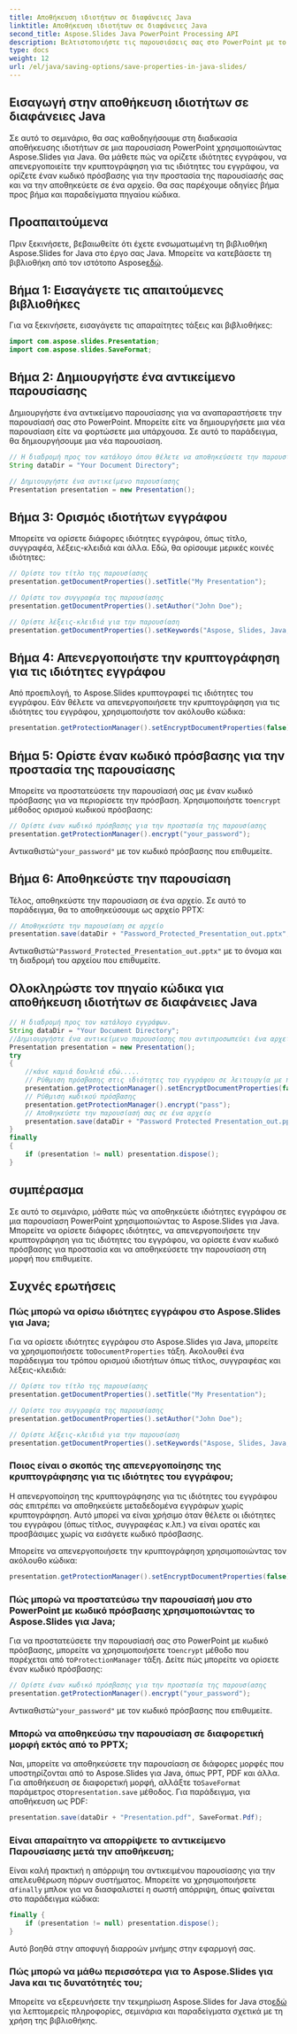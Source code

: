 ```yaml
---
title: Αποθήκευση ιδιοτήτων σε διαφάνειες Java
linktitle: Αποθήκευση ιδιοτήτων σε διαφάνειες Java
second_title: Aspose.Slides Java PowerPoint Processing API
description: Βελτιστοποιήστε τις παρουσιάσεις σας στο PowerPoint με το Aspose.Slides για Java. Μάθετε να ορίζετε ιδιότητες, να απενεργοποιείτε την κρυπτογράφηση, να προσθέτετε προστασία με κωδικό πρόσβασης και να αποθηκεύετε αβίαστα.
type: docs
weight: 12
url: /el/java/saving-options/save-properties-in-java-slides/
---
```


## Εισαγωγή στην αποθήκευση ιδιοτήτων σε διαφάνειες Java

Σε αυτό το σεμινάριο, θα σας καθοδηγήσουμε στη διαδικασία αποθήκευσης ιδιοτήτων σε μια παρουσίαση PowerPoint χρησιμοποιώντας Aspose.Slides για Java. Θα μάθετε πώς να ορίζετε ιδιότητες εγγράφου, να απενεργοποιείτε την κρυπτογράφηση για τις ιδιότητες του εγγράφου, να ορίζετε έναν κωδικό πρόσβασης για την προστασία της παρουσίασής σας και να την αποθηκεύετε σε ένα αρχείο. Θα σας παρέχουμε οδηγίες βήμα προς βήμα και παραδείγματα πηγαίου κώδικα.

## Προαπαιτούμενα

 Πριν ξεκινήσετε, βεβαιωθείτε ότι έχετε ενσωματωμένη τη βιβλιοθήκη Aspose.Slides for Java στο έργο σας Java. Μπορείτε να κατεβάσετε τη βιβλιοθήκη από τον ιστότοπο Aspose[εδώ](https://downloads.aspose.com/slides/java).

## Βήμα 1: Εισαγάγετε τις απαιτούμενες βιβλιοθήκες

Για να ξεκινήσετε, εισαγάγετε τις απαραίτητες τάξεις και βιβλιοθήκες:

```java
import com.aspose.slides.Presentation;
import com.aspose.slides.SaveFormat;
```

## Βήμα 2: Δημιουργήστε ένα αντικείμενο παρουσίασης

Δημιουργήστε ένα αντικείμενο παρουσίασης για να αναπαραστήσετε την παρουσίασή σας στο PowerPoint. Μπορείτε είτε να δημιουργήσετε μια νέα παρουσίαση είτε να φορτώσετε μια υπάρχουσα. Σε αυτό το παράδειγμα, θα δημιουργήσουμε μια νέα παρουσίαση.

```java
// Η διαδρομή προς τον κατάλογο όπου θέλετε να αποθηκεύσετε την παρουσίαση
String dataDir = "Your Document Directory";

// Δημιουργήστε ένα αντικείμενο παρουσίασης
Presentation presentation = new Presentation();
```

## Βήμα 3: Ορισμός ιδιοτήτων εγγράφου

Μπορείτε να ορίσετε διάφορες ιδιότητες εγγράφου, όπως τίτλο, συγγραφέα, λέξεις-κλειδιά και άλλα. Εδώ, θα ορίσουμε μερικές κοινές ιδιότητες:

```java
// Ορίστε τον τίτλο της παρουσίασης
presentation.getDocumentProperties().setTitle("My Presentation");

// Ορίστε τον συγγραφέα της παρουσίασης
presentation.getDocumentProperties().setAuthor("John Doe");

// Ορίστε λέξεις-κλειδιά για την παρουσίαση
presentation.getDocumentProperties().setKeywords("Aspose, Slides, Java, Tutorial");
```

## Βήμα 4: Απενεργοποιήστε την κρυπτογράφηση για τις ιδιότητες εγγράφου

Από προεπιλογή, το Aspose.Slides κρυπτογραφεί τις ιδιότητες του εγγράφου. Εάν θέλετε να απενεργοποιήσετε την κρυπτογράφηση για τις ιδιότητες του εγγράφου, χρησιμοποιήστε τον ακόλουθο κώδικα:

```java
presentation.getProtectionManager().setEncryptDocumentProperties(false);
```

## Βήμα 5: Ορίστε έναν κωδικό πρόσβασης για την προστασία της παρουσίασης

 Μπορείτε να προστατεύσετε την παρουσίασή σας με έναν κωδικό πρόσβασης για να περιορίσετε την πρόσβαση. Χρησιμοποιήστε το`encrypt` μέθοδος ορισμού κωδικού πρόσβασης:

```java
// Ορίστε έναν κωδικό πρόσβασης για την προστασία της παρουσίασης
presentation.getProtectionManager().encrypt("your_password");
```

 Αντικαθιστώ`"your_password"` με τον κωδικό πρόσβασης που επιθυμείτε.

## Βήμα 6: Αποθηκεύστε την παρουσίαση

Τέλος, αποθηκεύστε την παρουσίαση σε ένα αρχείο. Σε αυτό το παράδειγμα, θα το αποθηκεύσουμε ως αρχείο PPTX:

```java
// Αποθηκεύστε την παρουσίαση σε αρχείο
presentation.save(dataDir + "Password_Protected_Presentation_out.pptx", SaveFormat.Pptx);
```

 Αντικαθιστώ`"Password_Protected_Presentation_out.pptx"` με το όνομα και τη διαδρομή του αρχείου που επιθυμείτε.

## Ολοκληρώστε τον πηγαίο κώδικα για αποθήκευση ιδιοτήτων σε διαφάνειες Java

```java
// Η διαδρομή προς τον κατάλογο εγγράφων.
String dataDir = "Your Document Directory";
//Δημιουργήστε ένα αντικείμενο παρουσίασης που αντιπροσωπεύει ένα αρχείο PPT
Presentation presentation = new Presentation();
try
{
	//κάνε καμιά δουλειά εδώ.....
	// Ρύθμιση πρόσβασης στις ιδιότητες του εγγράφου σε λειτουργία με προστασία κωδικού πρόσβασης
	presentation.getProtectionManager().setEncryptDocumentProperties(false);
	// Ρύθμιση κωδικού πρόσβασης
	presentation.getProtectionManager().encrypt("pass");
	// Αποθηκεύστε την παρουσίασή σας σε ένα αρχείο
	presentation.save(dataDir + "Password Protected Presentation_out.pptx", SaveFormat.Pptx);
}
finally
{
	if (presentation != null) presentation.dispose();
}
```

## συμπέρασμα

Σε αυτό το σεμινάριο, μάθατε πώς να αποθηκεύετε ιδιότητες εγγράφου σε μια παρουσίαση PowerPoint χρησιμοποιώντας το Aspose.Slides για Java. Μπορείτε να ορίσετε διάφορες ιδιότητες, να απενεργοποιήσετε την κρυπτογράφηση για τις ιδιότητες του εγγράφου, να ορίσετε έναν κωδικό πρόσβασης για προστασία και να αποθηκεύσετε την παρουσίαση στη μορφή που επιθυμείτε.

## Συχνές ερωτήσεις

### Πώς μπορώ να ορίσω ιδιότητες εγγράφου στο Aspose.Slides για Java;

 Για να ορίσετε ιδιότητες εγγράφου στο Aspose.Slides για Java, μπορείτε να χρησιμοποιήσετε το`DocumentProperties` τάξη. Ακολουθεί ένα παράδειγμα του τρόπου ορισμού ιδιοτήτων όπως τίτλος, συγγραφέας και λέξεις-κλειδιά:

```java
// Ορίστε τον τίτλο της παρουσίασης
presentation.getDocumentProperties().setTitle("My Presentation");

// Ορίστε τον συγγραφέα της παρουσίασης
presentation.getDocumentProperties().setAuthor("John Doe");

// Ορίστε λέξεις-κλειδιά για την παρουσίαση
presentation.getDocumentProperties().setKeywords("Aspose, Slides, Java, Tutorial");
```

### Ποιος είναι ο σκοπός της απενεργοποίησης της κρυπτογράφησης για τις ιδιότητες του εγγράφου;

Η απενεργοποίηση της κρυπτογράφησης για τις ιδιότητες του εγγράφου σάς επιτρέπει να αποθηκεύετε μεταδεδομένα εγγράφων χωρίς κρυπτογράφηση. Αυτό μπορεί να είναι χρήσιμο όταν θέλετε οι ιδιότητες του εγγράφου (όπως τίτλος, συγγραφέας κ.λπ.) να είναι ορατές και προσβάσιμες χωρίς να εισάγετε κωδικό πρόσβασης.

Μπορείτε να απενεργοποιήσετε την κρυπτογράφηση χρησιμοποιώντας τον ακόλουθο κώδικα:

```java
presentation.getProtectionManager().setEncryptDocumentProperties(false);
```

### Πώς μπορώ να προστατεύσω την παρουσίασή μου στο PowerPoint με κωδικό πρόσβασης χρησιμοποιώντας το Aspose.Slides για Java;

Για να προστατεύσετε την παρουσίασή σας στο PowerPoint με κωδικό πρόσβασης, μπορείτε να χρησιμοποιήσετε το`encrypt` μέθοδο που παρέχεται από το`ProtectionManager` τάξη. Δείτε πώς μπορείτε να ορίσετε έναν κωδικό πρόσβασης:

```java
// Ορίστε έναν κωδικό πρόσβασης για την προστασία της παρουσίασης
presentation.getProtectionManager().encrypt("your_password");
```

 Αντικαθιστώ`"your_password"` με τον κωδικό πρόσβασης που επιθυμείτε.

### Μπορώ να αποθηκεύσω την παρουσίαση σε διαφορετική μορφή εκτός από το PPTX;

 Ναι, μπορείτε να αποθηκεύσετε την παρουσίαση σε διάφορες μορφές που υποστηρίζονται από το Aspose.Slides για Java, όπως PPT, PDF και άλλα. Για αποθήκευση σε διαφορετική μορφή, αλλάξτε το`SaveFormat` παράμετρος στο`presentation.save` μέθοδος. Για παράδειγμα, για αποθήκευση ως PDF:

```java
presentation.save(dataDir + "Presentation.pdf", SaveFormat.Pdf);
```

### Είναι απαραίτητο να απορρίψετε το αντικείμενο Παρουσίασης μετά την αποθήκευση;

 Είναι καλή πρακτική η απόρριψη του αντικειμένου παρουσίασης για την απελευθέρωση πόρων συστήματος. Μπορείτε να χρησιμοποιήσετε α`finally` μπλοκ για να διασφαλιστεί η σωστή απόρριψη, όπως φαίνεται στο παράδειγμα κώδικα:

```java
finally {
    if (presentation != null) presentation.dispose();
}
```

Αυτό βοηθά στην αποφυγή διαρροών μνήμης στην εφαρμογή σας.

### Πώς μπορώ να μάθω περισσότερα για το Aspose.Slides για Java και τις δυνατότητές του;

 Μπορείτε να εξερευνήσετε την τεκμηρίωση Aspose.Slides for Java στο[εδώ](https://docs.aspose.com/slides/java/) για λεπτομερείς πληροφορίες, σεμινάρια και παραδείγματα σχετικά με τη χρήση της βιβλιοθήκης.